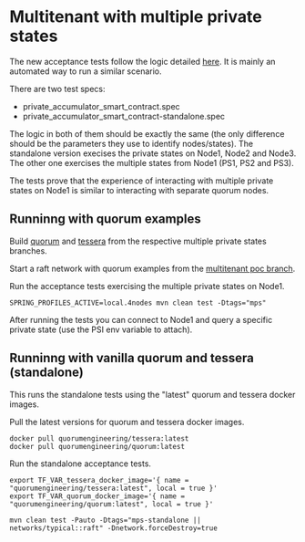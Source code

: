 # Multitenant with multiple private states

The new acceptance tests follow the logic detailed [here](https://github.com/nicolae-leonte-go/quorum-examples/blob/multitenant-mps-poc/examples/7nodes/MultiTenancy-POC.md). It is mainly an automated way to run a similar scenario.

There are two test specs:
* private_accumulator_smart_contract.spec
* private_accumulator_smart_contract-standalone.spec

The logic in both of them should be exactly the same (the only difference should be the parameters they use to identify nodes/states). 
The standalone version execises the private states on Node1, Node2 and Node3. The other one exercises the multiple states from Node1 (PS1, PS2 and PS3).

The tests prove that the experience of interacting with multiple private states on Node1 is similar to interacting with separate quorum nodes. 

## Runninng with quorum examples

Build [quorum](https://github.com/ConsenSysQuorum/quorum/tree/multitenant-mps) and [tessera](https://github.com/ConsenSysQuorum/tessera/tree/multitenant) from the respective multiple private states branches.

Start a raft network with quorum examples from the [multitenant poc branch](https://github.com/nicolae-leonte-go/quorum-examples/blob/multitenant-mps-poc).

Run the acceptance tests exercising the multiple private states on Node1. 
```
SPRING_PROFILES_ACTIVE=local.4nodes mvn clean test -Dtags="mps"
```

After running the tests you can connect to Node1 and query a specific private state (use the PSI env variable to attach).

## Runninng with vanilla quorum and tessera (standalone)

This runs the standalone tests using the "latest" quorum and tessera docker images.

Pull the latest versions for quorum and tessera docker images.
```
docker pull quorumengineering/tessera:latest
docker pull quorumengineering/quorum:latest
```

Run the standalone acceptance tests.
```
export TF_VAR_tessera_docker_image='{ name = "quorumengineering/tessera:latest", local = true }'
export TF_VAR_quorum_docker_image='{ name = "quorumengineering/quorum:latest", local = true }'

mvn clean test -Pauto -Dtags="mps-standalone || networks/typical::raft" -Dnetwork.forceDestroy=true
```

